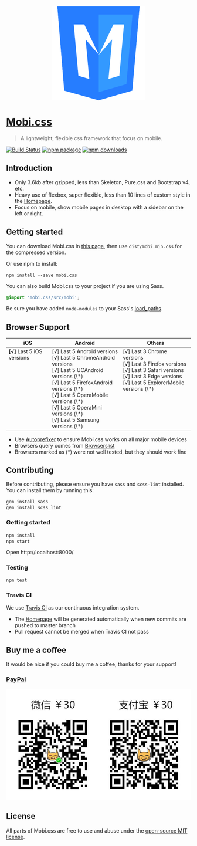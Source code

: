 <p align="center">
  <a href="http://getmobicss.com/">
    <img width="256" alt="Mobi.css Logo" src="site/source/assets/mobi-logo-512.png"/>
  </a>
</p>

# [Mobi.css](http://getmobicss.com)

> A lightweight, flexible css framework that focus on mobile.

[![Build Status](https://img.shields.io/travis/xcatliu/mobi.css.svg?style=flat-square)](https://travis-ci.org/xcatliu/mobi.css) [![npm package](https://img.shields.io/npm/v/mobi.css.svg?style=flat-square)](https://www.npmjs.org/package/mobi.css) [![npm downloads](http://img.shields.io/npm/dm/mobi.css.svg?style=flat-square)](https://www.npmjs.org/package/mobi.css)

## Introduction

- Only 3.6kb after gzipped, less than Skeleton, Pure.css and Bootstrap v4, etc.
- Heavy use of flexbox, super flexible, less than 10 lines of custom style in the [Homepage].
- Focus on mobile, show mobile pages in desktop with a sidebar on the left or right.

## Getting started

You can download Mobi.css in [this page](https://github.com/xcatliu/mobi.css/releases), then use `dist/mobi.min.css` for the compressed version.

Or use npm to install:

```shell
npm install --save mobi.css
```

You can also build Mobi.css to your project if you are using Sass.

```scss
@import 'mobi.css/src/mobi';
```

Be sure you have added `node-modules` to your Sass's [load_paths](http://stackoverflow.com/questions/6502313/sass-import-a-file-from-a-different-directory).

## Browser Support

<table>
  <thead>
    <tr>
      <th>iOS</th>
      <th>Android</th>
      <th>Others</th>
    </tr>
  </thead>
  <tbody>
    <tr>
      <td valign="top"><strong>[√]</strong> Last 5 iOS versions</td>
      <td valign="top">
        [√] Last 5 Android versions<br/>
        [√] Last 5 ChromeAndroid versions<br/>
        [√] Last 5 UCAndroid versions (\*)<br/>
        [√] Last 5 FirefoxAndroid versions (\*)<br/>
        [√] Last 5 OperaMobile versions (\*)<br/>
        [√] Last 5 OperaMini versions (\*)<br/>
        [√] Last 5 Samsung versions (\*)
      </td>
      <td valign="top">
        [√] Last 3 Chrome versions<br/>
        [√] Last 3 Firefox versions<br/>
        [√] Last 3 Safari versions<br/>
        [√] Last 3 Edge versions<br/>
        [√] Last 5 ExplorerMobile versions (\*)
      </td>
    </tr>
  </tbody>
</table>

- Use [Autoprefixer](https://github.com/postcss/autoprefixer) to ensure Mobi.css works on all major mobile devices
- Browsers query comes from [Browserslist](https://github.com/ai/browserslist)
- Browsers marked as (\*) were not well tested, but they should work fine

## Contributing

Before contributing, please ensure you have `sass` and `scss-lint` installed. You can install them by running this:

```shell
gem install sass
gem install scss_lint
```

### Getting started

```shell
npm install
npm start
```

Open http://localhost:8000/

### Testing

```shell
npm test
```

### Travis CI

We use [Travis CI](https://travis-ci.org/xcatliu/mobi.css) as our continuous integration system.

- The [Homepage] will be generated automatically when new commits are pushed to master branch
- Pull request cannot be merged when Travis CI not pass

## Buy me a coffee

It would be nice if you could buy me a coffee, thanks for your support!

### [PayPal](https://www.paypal.me/xcatliu/5usd)

![Buy Me a Coffee](site/source/assets/buy-me-a-coffee.jpg)

## License

All parts of Mobi.css are free to use and abuse under the [open-source MIT license](https://github.com/xcatliu/mobi.css/blob/master/LICENSE).

[Homepage]: http://getmobicss.com
